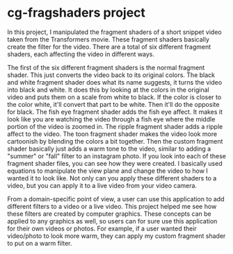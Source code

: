 # cg-fragshaders project
In this project, I manipulated the fragment shaders of a short snippet video taken from the Transformers movie. These fragment shaders basically create the filter for the video. There are a total of six different fragment shaders, each affecting the video in different ways. 

The first of the six different fragment shaders is the normal fragment shader. This just converts the video back to its original colors. The black and white fragment shader does what its name suggests, it turns the video into black and white. It does this by looking at the colors in the original video and puts them on a scale from white to black. If the color is closer to the color white, it'll convert that part to be white. Then it'll do the opposite for black. The fish eye fragment shader adds the fish eye affect. It makes it look like you are watching the video through a fish eye where the middle portion of the video is zoomed in. The ripple fragment shader adds a ripple affect to the video. The toon fragment shader makes the video look more cartoonish by blending the colors a bit together. Then the custom fragment shader basically just adds a warm tone to the video, similar to adding a "summer" or "fall" filter to an instagram photo. If you look into each of these fragment shader files, you can see how they were created. I basically used equations to manipulate the view plane and change the video to how I wanted it to look like. Not only can you apply these different shaders to a video, but you can apply it to a live video from your video camera.

From a domain-specific point of view, a user can use this application to add different filters to a video or a live video. This project helped me see how these filters are created by computer graphics. These concepts can be applied to any graphics as well, so users can for sure use this application for their own videos or photos. For example, if a user wanted their video/photo to look more warm, they can apply my custom fragment shader to put on a warm filter.
